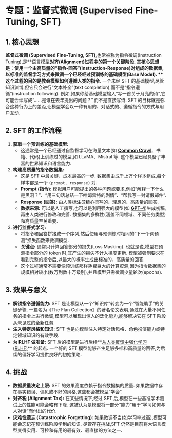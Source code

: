 # 专题：监督式微调 (Supervised Fine-Tuning, SFT)
## 1. 核心思想
**监督式微调 (Supervised Fine-Tuning, SFT)**,也常被称为指令微调(Instruction Tuning),是**[语言模型](./Lecture1-Language-Models.md)**对齐(Alignment)过程中的第一个关键阶段. 
其核心思想是：**使用一个由高质量的“指令-回答”(Instruction-Response)对组成的数据集,以标准的监督学习方式来微调一个已经经过预训练的基础模型(Base Model). **
这个过程的目的是教会模型**如何遵循人类的指令**. 一个未经 SFT 的基础模型,尽管知识渊博,但它只会进行“文本补全”(text completion),而不是“指令遵循”(instruction following). 例如,如果你给基础模型输入“写一首关于月亮的诗”,它可能会续写成“……是谁在去年提出的问题？”,而不是直接写诗. 
SFT 的目标就是弥合这种行为上的差距,让模型学会以一种有用的、对话式的、遵循指令的方式与用户互动. 
## 2. SFT 的工作流程
1.  **获取一个预训练的基础模型:**
    *   这通常是一个已经通过自监督学习在海量文本(如 **[Common Crawl](./Lecture1-Common-Crawl.md)**、书籍、代码)上训练过的模型,如 LLaMA、Mistral 等. 这个模型已经具备了丰富的世界知识和语言能力. 
2.  **构建高质量的指令数据集:**
    *   这是 SFT 中最关键、成本最高的一步. 数据集由成千上万个样本组成,每个样本都是一个 `(prompt, response)` 对. 
    *   **Prompt (指令):** 模拟用户可能提出的各种问题或要求,例如“解释一下什么是黑洞？”、“用三句话总结一下哈姆雷特的剧情”、“帮我写一封请假邮件”. 
    *   **Response (回答):** 由人类标注员精心撰写的、理想的、高质量的回答. 
    *   **数据来源:** 可以是人工撰写,也可以是利用强大的模型(如 **[GPT-4](./Lecture1-GPT-4.md)**)生成初稿,再由人类进行修改和完善. 数据集的多样性(涵盖不同领域、不同任务类型)和高质量至关重要. 
3.  **进行监督式学习:**
    *   将指令和回答拼接成一个序列,然后使用与预训练时相同的“下一个词预测”损失函数来微调模型. 
    *   **关键点:** 通常只计算回答部分的损失(Loss Masking). 也就是说,模型在预测指令部分的 token 时,其产生的损失不计入梯度更新. 模型被强制要求在看到完整的指令后,以最大的概率生成出标准的、高质量的回答. 
    *   这个过程通常不需要像预训练那样耗费巨大的计算资源,因为指令数据集的规模相对较小(数万到数十万级别),并且模型只需微调少量轮次(epochs). 
## 3. 效果与意义
*   **解锁指令遵循能力:** SFT 是让模型从一个“知识库”转变为一个“智能助手”的关键步骤. 一篇名为《The Flan Collection》的著名论文表明,通过在大量不同任务的指令上进行微调,模型可以展现出惊人的泛化能力,能够解决它在 SFT 阶段从未见过的全新任务. 
*   **注入特定风格和知识:** SFT 也是向模型注入特定对话风格、角色扮演能力或特定领域知识的有效手段. 
*   **为 RLHF 做准备:** SFT 后的模型是进行后续**[从人类反馈中强化学习 (RLHF)](./Lecture1-RLHF.md)** 的起点. 一个好的 SFT 模型能够产生足够多样和高质量的回答,为后续的偏好学习提供良好的初始策略. 
## 4. 挑战
*   **数据质量决定上限:** SFT 的效果高度依赖于指令数据集的质量. 如果数据中存在事实错误、偏见或不好的风格,这些都会被模型“学会”. 
*   **对齐税 (Alignment Tax):** 在某些情况下,经过 SFT 后,模型在一些基准学术测试上的性能可能会略有下降. 这被认为是模型将一部分“能力”用于“学习如何与人对话”而付出的代价. 
*   **灾难性遗忘 (Catastrophic Forgetting):** 如果微调不当(如学习率过高),模型可能会忘记在预训练阶段学到的知识. 
尽管存在挑战,SFT 仍然是目前将大语言模型变得实用、可控和有用的最有效、最直接的方法之一. 